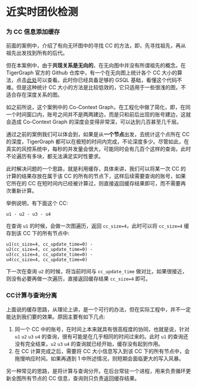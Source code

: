 # 近实时团伙检测

### 为 CC 信息添加缓存

前面的案例中，介绍了有向无环图中的寻找 CC 的方法，即，先寻找祖先，再从祖先出发找到所有的后代。

但在本案例中，由于**共现关系是无向的**，在无向图中并没有所谓祖先的概念。在 TigerGraph 官方的 Github 仓库中，有一个在无向图上统计各个 CC 大小的算法，点击[此处](https://github.com/tigergraph/gsql-graph-algorithms/blob/master/algorithms/examples/Community/conn_comp.gsql)可以查看。此时你已经具备足够的 GSQL 基础，看懂这个代码不难。但是这种统计 CC 大小的方法是比较低效的，它只适用于一些很浅的图，不适合存在深度关系的图。

如之前所说，这个案例中的 Co-Context Graph，在工程化中做了简化，即，在同一个时间窗口内，账号之间并不是两两建边，而是只和前后出现的账号建边，这就会造成 Co-Context Graph 的深度会变得非常深，可以达到几百甚至几千层。

通过之前的案例我们可以体会到，如果是从**一个节点**出发，去统计这个点所在 CC 的深度，TigerGraph 都可以在极短的时间内完成，不论深度多少。尽管如此，在真实的风控系统中，每秒的并发量会很大，可能同时会有几百个这样的查询，此时不论遍历有多块，都无法满足实时性要求。

此时解决问题的一个思路，就是利用缓存，具体来讲，我们可以将某一次 CC 的计算的结果存放在属于该 CC 的所有的节点下，这样后续需要查询的账号，如果它所在的 CC 在短时间内已经被计算过，则直接返回缓存结果即可，而不需要再次重新计算。

举例说明，有下面这个 CC:

```text
u1 - u2 - u3 - u4
```

在查询 `u1` 的时候，会做一次图遍历，返回 `cc_size=4`，此时可以将 `cc_size=4` 缓存到该 CC 下的所有节点中:

```text
u1(cc_size=4, cc_update_time=0) - 
u2(cc_size=4, cc_update_time=0) - 
u3(cc_size=4, cc_update_time=0) - 
u4(cc_size=4, cc_update_time=0)
```

下一次在查询 `u2` 的时候，将当前时间与 `cc_update_time` 做对比，如果很接近，则没有必要再做一次遍历，直接返回缓存结果 `cc_size=4` 即可。

### CC计算与查询分离

上面说的缓存思路，从理论上讲，是一个可行的办法，但在实际工程中，并不一定能达到我们要的效果。原因主要有如下几点:

1. 同一个 CC 中的账号，在时间上本来就具有很高程度的协同，也就是说，针对 `u1` `u2` `u3` `u4` 的查询，很有可能是在几乎相同的时间过来的。此时 `u1` 的查询还没有完全结束，`u2` `u3` `u4` 的查询就已经开始，缓存没有起到作用。
2. 在 CC 计算完成之后，需要将 CC 大小信息写入到该 CC 下的所有节点中，会拖慢响应时间。如果再遇到 1 中所述情况，则短期会面临更大的写入风暴。

另一种常见的思路，是将计算与查询分开。在后台常驻一个进程，用来负责循环更新全图所有节点的 CC 信息，查询则只负责返回缓存结果。





